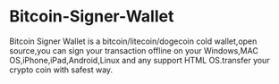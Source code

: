 # Bitcoin-Signer-Wallet
Bitcoin Signer Wallet is a bitcoin/litecoin/dogecoin cold wallet,open source,you can sign your transaction offline on your Windows,MAC OS,iPhone,iPad,Android,Linux and any support HTML OS.transfer your crypto coin with safest way.
